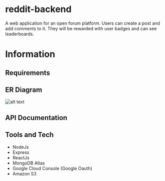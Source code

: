 # reddit-backend

A web application for an open forum platform. Users can create a post and add comments to it. They will be rewarded with user badges and can see leaderboards.

# Information

## Requirements

## ER Diagram
![alt text](http://url/to/img.png)

## API Documentation

## Tools and Tech
- NodeJs
- Express
- ReactJs
- MongoDB Atlas
- Google Cloud Console (Google Oauth)
- Amazon S3

